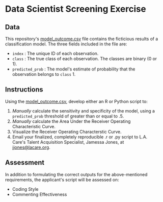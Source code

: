 # Data Scientist Screening Exercise

## Data
This repository's [model_outcome.csv](https://github.com/screening-lacare/data_scientist_screening/blob/master/model_outcome.csv) file contains the ficticious results of a classification model. The three fields included in the file are:
- `index` : The unique ID of each observation.
- `class` : The true class of each observation. The classes are binary (0 or 1).
- `predicted_prob` : The model's estimate of probability that the observation belongs to `class` 1. 

## Instructions
Using the [model_outcome.csv](https://github.com/screening-lacare/data_scientist_screening/blob/master/model_outcome.csv), develop either an R or Python script to:
1. _*Manually*_ calculate the sensitivity and specificity of the model, using a `predicted_prob` threshold of greater than or equal to .5. 
2. _*Manually*_ calculate the Area Under the Receiver Operating Characteristic Curve.
3. Visualize the Receiver Operating Characterstic Curve.
4. Email your finalized, completely reproducible .r or .py script to L.A. Care's Talent Acquisition Specialist, Jamessa Jones, at jjones@lacare.org.

## Assessment
In addition to formulating the correct outputs for the above-mentioned requirements, the applicant's script will be assessed on:
- Coding Style
- Commenting Effectiveness
